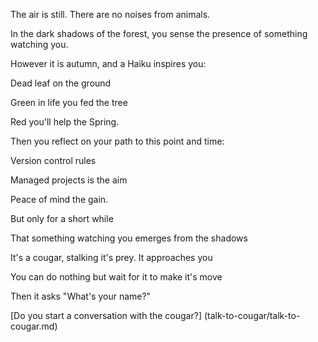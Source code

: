 The air is still. There are no noises from animals. 

In the dark shadows of the forest, you sense the presence of something watching you.

However it is autumn, and a Haiku inspires you:

Dead leaf on the ground

Green in life you fed the tree

Red you'll help the Spring.


Then you reflect on your path to this point and time:

Version control rules

Managed projects is the aim

Peace of mind the gain.

But only for a short while

That something watching you emerges from the shadows

It's a cougar, stalking it's prey.  It approaches you 

You can do nothing but wait for it to make it's move

Then it asks "What's your name?"

[Do you start a conversation with the cougar?] (talk-to-cougar/talk-to-cougar.md)